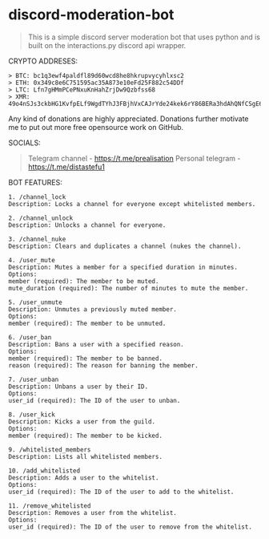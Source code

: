 # discord-moderation-bot
> This is a simple discord server moderation bot that uses python and is built on the interactions.py discord api wrapper.

CRYPTO ADDRESES:
```
> BTC: bc1q3ewf4paldfl89d60wcd8he8hkrupvycyhlxsc2
> ETH: 0x349c8e6C751595ac35A873e10eFd25F882c54DDf
> LTC: Lfn7gHMmPCePNxuKnHahZrjDw9Qzbfss68
> XMR: 49o4nSJs3ckbHG1KvfpELf9WgdTYhJ3FBjhVxCAJrYde24kek6rY86BERa3hdAhQNfCSgE6n1x2NJfDik2WzM8Xn2wpwzVF
```
Any kind of donations are highly appreciated. Donations further motivate me to put out more free opensource work on GitHub.


SOCIALS:
> Telegram channel - https://t.me/prealisation
> Personal telegram - https://t.me/distastefu1

BOT FEATURES:
```
1. /channel_lock
Description: Locks a channel for everyone except whitelisted members.

2. /channel_unlock
Description: Unlocks a channel for everyone.

3. /channel_nuke
Description: Clears and duplicates a channel (nukes the channel).

4. /user_mute
Description: Mutes a member for a specified duration in minutes.
Options:
member (required): The member to be muted.
mute_duration (required): The number of minutes to mute the member.

5. /user_unmute
Description: Unmutes a previously muted member.
Options:
member (required): The member to be unmuted.

6. /user_ban
Description: Bans a user with a specified reason.
Options:
member (required): The member to be banned.
reason (required): The reason for banning the member.

7. /user_unban
Description: Unbans a user by their ID.
Options:
user_id (required): The ID of the user to unban.

8. /user_kick
Description: Kicks a user from the guild.
Options:
member (required): The member to be kicked.

9. /whitelisted_members
Description: Lists all whitelisted members.

10. /add_whitelisted
Description: Adds a user to the whitelist.
Options:
user_id (required): The ID of the user to add to the whitelist.

11. /remove_whitelisted
Description: Removes a user from the whitelist.
Options:
user_id (required): The ID of the user to remove from the whitelist.
```
